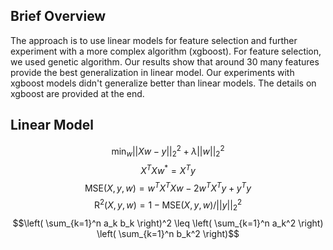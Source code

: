 ## Brief Overview
The approach is to use linear models for feature selection and further experiment with a more complex algorithm (xgboost). For feature selection, we used genetic algorithm. Our results show that around 30 many features provide the best generalization in linear model. Our experiments with xgboost models didn't generalize better than linear models. The details on xgboost are provided at the end.

## Linear Model

$$\text{min}_{w} ||Xw - y||_2^2 + \lambda ||w||_2^2$$
$$X^TXw^{*} = X^Ty$$
$$\text{MSE}(X,y,w) = w^TX^TXw - 2w^TX^Ty + y^Ty$$
$$\text{R}^{2}(X,y,w) = 1 - \text{MSE}(X,y,w)/||y||^2_2$$
$$\left( \sum_{k=1}^n a_k b_k \right)^2 \leq \left( \sum_{k=1}^n a_k^2 \right) \left( \sum_{k=1}^n b_k^2 \right)$$